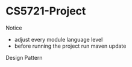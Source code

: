 # CS5721-Project

Notice
- adjust every module language level
- before running the project run maven update

Design Pattern

